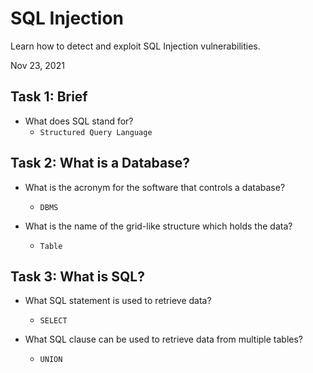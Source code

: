 # SQL Injection

Learn how to detect and exploit SQL Injection vulnerabilities.

Nov 23, 2021

## Task 1: Brief
- What does SQL stand for?
	- `Structured Query Language`
	
## Task 2: What is a Database?
- What is the acronym for the software that controls a database?
	- `DBMS`
	
- What is the name of the grid-like structure which holds the data?
	- `Table`
	
## Task 3: What is SQL?
- What SQL statement is used to retrieve data?
	- `SELECT`
	
- What SQL clause can be used to retrieve data from multiple tables?
	- `UNION`
